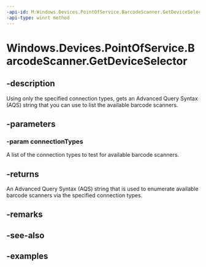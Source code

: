 ```yaml
---
-api-id: M:Windows.Devices.PointOfService.BarcodeScanner.GetDeviceSelector(Windows.Devices.PointOfService.PosConnectionTypes)
-api-type: winrt method
---
```


<!-- Method syntax.
public string BarcodeScanner.GetDeviceSelector(PosConnectionTypes connectionTypes)
-->

# Windows.Devices.PointOfService.BarcodeScanner.GetDeviceSelector

## -description
Using only the specified connection types, gets an Advanced Query Syntax (AQS) string that you can use to list the available barcode scanners.

## -parameters
### -param connectionTypes
A list of the connection types to test for available barcode scanners.

## -returns
An Advanced Query Syntax (AQS) string that is used to enumerate available barcode scanners via the specified connection types.

## -remarks

## -see-also

## -examples
